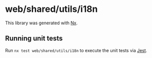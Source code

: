 # web/shared/utils/i18n

This library was generated with [Nx](https://nx.dev).

## Running unit tests

Run `nx test web/shared/utils/i18n` to execute the unit tests via [Jest](https://jestjs.io).
